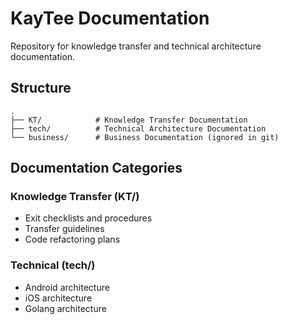 # KayTee Documentation

Repository for knowledge transfer and technical architecture documentation.

## Structure

```
.
├── KT/            # Knowledge Transfer Documentation
├── tech/          # Technical Architecture Documentation
└── business/      # Business Documentation (ignored in git)
```

## Documentation Categories

### Knowledge Transfer (KT/)
- Exit checklists and procedures
- Transfer guidelines
- Code refactoring plans

### Technical (tech/)
- Android architecture
- iOS architecture
- Golang architecture

